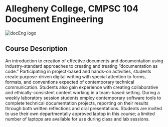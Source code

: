 # Allegheny College, CMPSC 104 Document Engineering

![docEng logo](https://github.com/allegheny-college-cmpsc-104-Fall-2024/lab01_solution/blob/main/graphics/DocEng_logo.png)

## Course Description
An introduction to creation of effective documents and documentation using industry-standard approaches to creating and treating “documentation as code.” Participating in project-based and hands-on activities, students create purpose-driven digital writing with special attention to forms, formats, and conventions expected of contemporary technical communication. Students also gain experience with creating collaborative and ethically-consistent content working in a team-based setting. During a weekly laboratory session students employ contemporary software tools to complete technical documentation projects, reporting on their results through both written reflections and oral presentations. Students are invited to use their own departmentally approved laptop in this course; a limited number of laptops are available for use during class and lab sessions.


